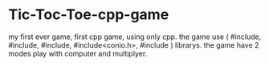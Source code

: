 # Tic-Toc-Toe-cpp-game
my first ever game, first cpp game, using only cpp.
the game use ( #include<iostream>, #include<cstdlib>, #include<ctime>, #include<conio.h>, #include<string> ) librarys.
the game have 2 modes play with computer and multiplyer.
